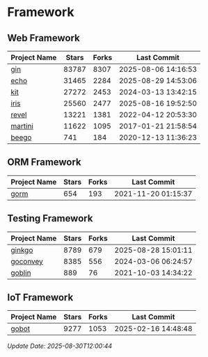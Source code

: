 # Framework

## Web Framework
| Project Name | Stars | Forks | Last Commit |
| ------------ | ----- | ----- | ----------- |
| [gin](https://github.com/gin-gonic/gin) | 83787 | 8307 | 2025-08-06 14:16:53 |
| [echo](https://github.com/labstack/echo) | 31465 | 2284 | 2025-08-29 14:53:06 |
| [kit](https://github.com/go-kit/kit) | 27272 | 2453 | 2024-03-13 13:42:15 |
| [iris](https://github.com/kataras/iris) | 25560 | 2477 | 2025-08-16 19:52:50 |
| [revel](https://github.com/revel/revel) | 13221 | 1381 | 2022-04-12 20:53:30 |
| [martini](https://github.com/go-martini/martini) | 11622 | 1095 | 2017-01-21 21:58:54 |
| [beego](https://github.com/astaxie/beego) | 741 | 184 | 2020-12-13 11:36:23 |

## ORM Framework
| Project Name | Stars | Forks | Last Commit |
| ------------ | ----- | ----- | ----------- |
| [gorm](https://github.com/jinzhu/gorm) | 654 | 193 | 2021-11-20 01:15:37 |

## Testing Framework
| Project Name | Stars | Forks | Last Commit |
| ------------ | ----- | ----- | ----------- |
| [ginkgo](https://github.com/onsi/ginkgo) | 8789 | 679 | 2025-08-28 15:01:11 |
| [goconvey](https://github.com/smartystreets/goconvey) | 8385 | 556 | 2024-03-06 06:24:57 |
| [goblin](https://github.com/franela/goblin) | 889 | 76 | 2021-10-03 14:34:22 |

## IoT Framework
| Project Name | Stars | Forks | Last Commit |
| ------------ | ----- | ----- | ----------- |
| [gobot](https://github.com/hybridgroup/gobot) | 9277 | 1053 | 2025-02-16 14:48:48 |

*Update Date: 2025-08-30T12:00:44*